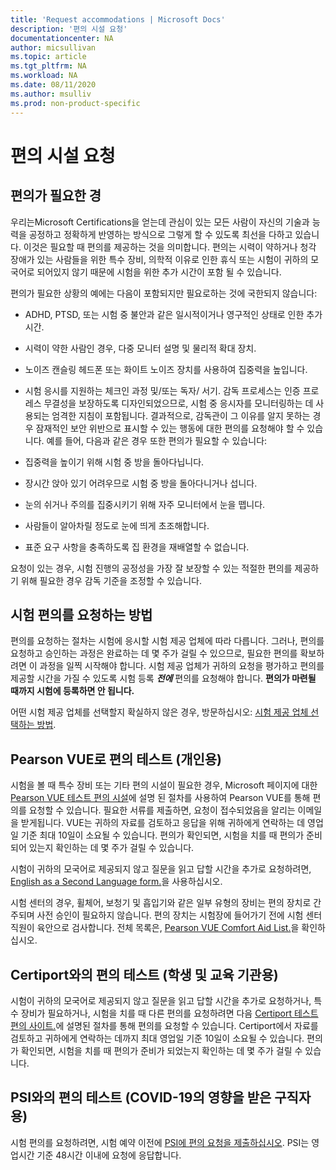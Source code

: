 ```yaml
---
title: 'Request accommodations | Microsoft Docs'
description: '편의 시설 요청'
documentationcenter: NA 
author: micsullivan
ms.topic: article
ms.tgt_pltfrm: NA
ms.workload: NA
ms.date: 08/11/2020
ms.author: msulliv
ms.prod: non-product-specific
---
```

# 편의 시설 요청

## 편의가 필요한 경

우리는Microsoft Certifications을 얻는데 관심이 있는 모든 사람이 자신의 기술과 능력을 공정하고 정확하게 반영하는 방식으로 그렇게 할 수 있도록 최선을 다하고 있습니다. 이것은 필요할 때 편의를 제공하는 것을 의미합니다. 편의는 시력이 약하거나 청각 장애가 있는 사람들을 위한 특수 장비, 의학적 이유로 인한 휴식 또는 시험이 귀하의 모국어로 되어있지 않기 때문에 시험을 위한 추가 시간이 포함 될 수 있습니다. 

편의가 필요한 상황의 예에는 다음이 포함되지만 필요로하는 것에 국한되지 않습니다:

- ADHD, PTSD, 또는 시험 중 불안과 같은 일시적이거나 영구적인 상태로 인한 추가 시간.
- 시력이 약한 사람인 경우, 다중 모니터 설명 및 물리적 확대 장치.
- 노이즈 캔슬링 헤드폰 또는 화이트 노이즈 장치를 사용하여 집중력을 높입니다.
- 시험 응시를 지원하는 체크인 과정 및/또는 독자/ 서기.
감독 프로세스는 인증 프로레스 무결성을 보장하도록 디자인되었으므로, 시험 중 응시자를 모니터링하는 데 사용되는 엄격한 지침이 포함됩니다. 결과적으로, 감독관이 그 이유를 알지 못하는 경우 잠재적인 보안 위반으로 표시할 수 있는 행동에 대한 편의를 요청해야 할 수 있습니다. 예를 들어, 다음과 같은 경우 또한 편의가 필요할 수 있습니다:

- 집중력을 높이기 위해 시험 중 방을 돌아다닙니다.
- 장시간 앉아 있기 어려우므로 시험 중 방을 돌아다니거나 섭니다.
- 눈의 쉬거나 주의를 집중시키기 위해 자주 모니터에서 눈을 뗍니다.
- 사람들이 알아차릴 정도로 눈에 띄게 초조해합니다.
- 표준 요구 사항을 충족하도록 집 환경을 재배열할 수 없습니다.

요청이 있는 경우, 시험 진행의 공정성을 가장 잘 보장할 수 있는 적절한 편의를 제공하기 위해 필요한 경우 감독 기준을 조정할 수 있습니다.

## 시험 편의를 요청하는 방법

편의를 요청하는 절차는 시험에 응시할 시험 제공 업체에 따라 다릅니다. 그러나, 편의를 요청하고 승인하는 과정은 완료하는 데 몇 주가 걸릴 수 있으므로, 필요한 편의를 확보하려면 이 과정을 일찍 시작해야 합니다. 시험 제공 업체가 귀하의 요청을 평가하고 편의를 제공할 시간을 가질 수 있도록 시험 등록 ***전에*** 편의를 요청해야 합니다. **편의가 마련될 때까지 시험에 등록하면 안 됩니다.**

어떤 시험 제공 업체를 선택할지 확실하지 않은 경우, 방문하십시오: [시험 제공 업체 선택하는 방법](/learn/certifications/register-schedule-exam#how-to-choose-an-exam-delivery-provider).

## Pearson VUE로 편의 테스트 (개인용)

시험을 볼 때 특수 장비 또는 기타 편의 시설이 필요한 경우, Microsoft 페이지에 대한 [Pearson VUE 테스트 편의 시설](https://www.pearsonvue.com/accommodations/pv_review.asp?clientName=Microsoft)에 설명 된 절차를 사용하여 Pearson VUE를 통해 편의를 요청할 수 있습니다. 필요한 서류를 제출하면, 요청이 접수되었음을 알리는 이메일을 받게됩니다. VUE는 귀하의 자료를 검토하고 응답을 위해 귀하에게 연락하는 데 영업일 기준 최대 10일이 소요될 수 있습니다. 편의가 확인되면, 시험을 치를 때 편의가 준비되어 있는지 확인하는 데 몇 주가 걸릴 수 있습니다.  

시험이 귀하의 모국어로 제공되지 않고 질문을 읽고 답할 시간을 추가로 요청하려면, [English as a Second Language form.](https://home.pearsonvue.com/Clients/Microsoft/esl_form_pearson.aspx)을 사용하십시오.

시험 센터의 경우, 휠체어, 보청기 및 흡입기와 같은 일부 유형의 장비는 편의 장치로 간주되며 사전 승인이 필요하지 않습니다. 편의 장치는 시험장에 들어가기 전에 시험 센터 직원이 육안으로 검사합니다. 전체 목록은, [Pearson VUE Comfort Aid List.](https://home.pearsonvue.com/Test-takers/Accommodations/Pearson-VUE-Comfort-Aid-List-PDF.aspx)을 확인하십시오.

## Certiport와의 편의 테스트 (학생 및 교육 기관용)

시험이 귀하의 모국어로 제공되지 않고 질문을 읽고 답할 시간을 추가로 요청하거나, 특수 장비가 필요하거나, 시험을 치를 때 다른 편의를 요청하려면 다음 [Certiport 테스트 편의 사이트.](https://certiport.pearsonvue.com/Educator-resources/Exam-policies/Accommodations)에 설명된 절차를 통해 편의를 요청할 수 있습니다. Certiport에서 자료를 검토하고 귀하에게 연락하는 데까지 최대 영업일 기준 10일이 소요될 수 있습니다. 편의가 확인되면, 시험을 치를 때 편의가 준비가 되었는지 확인하는 데 몇 주가 걸릴 수 있습니다.

## PSI와의 편의 테스트 (COVID-19의 영향을 받은 구직자 용)

시험 편의를 요청하려면, 시험 예약 이전에 [PSI에 편의 요청을 제출하십시오](https://psi-cdexp.zendesk.com/hc/en-us/requests/new?ticket_form_id=360000150872). PSI는 영업시간 기준 48시간 이내에 요청에 응답합니다.